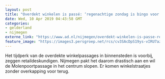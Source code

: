 ```yaml
---
layout: post
title: "Overdekt winkelen is passé: ‘regenachtige zondag is bingo voor internetwinkels’"
date: Wed, 10 Apr 2019 04:43:58 GMT
categories: 
- gelderland 
- nijmegen 
externe_link: "https://www.ad.nl/nijmegen/overdekt-winkelen-is-passe-regenachtige-zondag-is-bingo-voor-internetwinkels~a6954ecb/"
feature_image: "https://images3.persgroep.net/rcs/cv3SAcDpS19ys-vIRU7azMDey_E/diocontent/145169220/_fitwidth/400/?appId=21791a8992982cd8da851550a453bd7f&quality=0.7"
---
```


Het tijdperk van de overdekte winkelpassages in binnensteden is voorbij, zeggen retaildeskundigen. Nijmegen pakt het daarom drastisch aan en wil de Molenpoortpassage in het centrum slopen. Er komen winkelstraatjes zonder overkapping voor terug.
